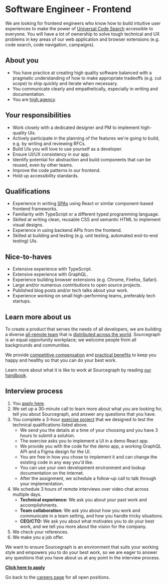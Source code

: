 # Software Engineer - Frontend

We are looking for frontend engineers who know how to build intuitive user experiences to make the power of [Universal Code Search](https://about.sourcegraph.com/product) accessible to everyone. You will have a lot of ownership to solve tough technical and UX problems in key areas of our web application and browser extensions (e.g. code search, code navigation, campaigns).

## About you

- You have practice at creating high quality software balanced with a pragmatic understanding of how to make appropriate tradeoffs (e.g. cut scope) to ship quickly and iterate when necessary.
- You communicate clearly and empathetically, especially in writing and documentation.
- You are [high agency](../../../company/values.md#High_agency).

## Your responsibilities

- Work closely with a dedicated designer and PM to implement high-quality UIs.
- Actively participate in the planning of the features we're going to build, e.g. by writing and reviewing RFCs.
- Build UIs you will love to use yourself as a developer.
- Ensure UI/UX consistency in our app.
- Identify potential for abstraction and build components that can be reused, even by other teams.
- Improve the code patterns in our frontend.
- Hold up accessibility standards.

## Qualifications

- Experience in writing [SPAs](https://en.wikipedia.org/wiki/Single-page_application) using React or similar component-based frontend frameworks.
- Familiarity with TypeScript or a different typed programming language.
- Skilled at writing clean, reusable CSS and semantic HTML to implement visual designs.
- Experience in using backend APIs from the frontend.
- Skilled at building and testing (e.g. unit testing, automated end-to-end testing) UIs.

## Nice-to-haves

- Extensive experience with TypeScript.
- Extensive experience with GraphQL.
- Experience building browser extensions (e.g. Chrome, Firefox, Safari).
- Large and/or numerous contributions to open source projects.
- Published blog posts and/or tech talks about your work.
- Experience working on small high-performing teams, preferably tech startups.

## Learn more about us

To create a product that serves the needs of all developers, we are building a diverse [all-remote team](../../../company/remote/index.md) that is [distributed across the world](../../../company/team/index.md). Sourcegraph is an equal opportunity workplace; we welcome people from all backgrounds and communities.

We provide [competitive compensation](../../people-ops/compensation.md) and [practical benefits](../../people-ops/benefits-and-perks.md) to keep you happy and healthy so that you can do your best work.

Learn more about what it is like to work at Sourcegraph by reading [our handbook](../../index.md).

## Interview process

1. You [apply here](https://jobs.lever.co/sourcegraph/b2f9a8b0-cc06-4629-81a0-0f2fa64271c7/apply).
1. We set up a 30-minute call to learn more about what you are looking for, tell you about Sourcegraph, and answer any questions that you have.
1. You complete a 3-hour [exercise project](software-engineer-coding-exercise.md#typescript-coding-exercise) that we designed to test the technical qualifications listed above.
   - We send you the details at a time of your choosing and you have 3 hours to submit a solution.
   - The exercise asks you to implement a UI in a demo React app.
   - We provide you with the code for the demo app, a working GraphQL API and a Figma design for the UI.
   - You are free in how you chose to implement it and can change the existing code in any way you'd like.
   - You can use your own development environment and lookup documentation on the internet.
   - After the assignment, we schedule a follow-up call to talk through your implementation.
1. We schedule 3 hours of remote interviews over video chat across multiple days.
   - **Technical experience:** We ask you about your past work and accomplishments.
   - **Team collaboration:** We ask you about how you work and communicate in a team setting, and how you handle tricky situations.
   - **CEO/CTO:** We ask you about what motivates you to do your best work, and we tell you more about the vision for the company.
1. We check your references.
1. We make you a job offer.

We want to ensure Sourcegraph is an environment that suits your working style and empowers you to do your best work, so we are eager to answer any questions that you have about us at any point in the interview process.

**[Click here to apply](https://jobs.lever.co/sourcegraph/8b57b6f4-4eb7-4bcd-8143-8b147867522a/apply)**

Go back to the [careers page](../../../company/careers.md) for all open positions.
